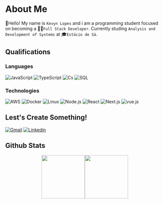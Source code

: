 <br/>

# About Me

👋Hello! My name is `Kevyn Lopes` and i am a programming student focused on becoming a 🧑‍💻`Full Stack Developer`.
Currently studing `Analysis and Development of Systems` at 🎓`Estácio de Sá`.

## Qualifications

### Languages
 
![JavaScript](https://img.shields.io/badge/-JavaScript-000?&logo=JavaScript)
![TypeScript](https://img.shields.io/badge/-TypeScript-000?&logo=TypeScript)
![Cs](https://img.shields.io/badge/-Cs-000?&logo=c%2b%2b&logoColor=00599C)
![SQL](https://img.shields.io/badge/-SQL-000?&logo=MySQL)

### Technologies

![AWS](https://img.shields.io/badge/-AWS-000?&logo=Amazon-AWS&logoColor=F90)
![Docker](https://img.shields.io/badge/-Docker-000?&logo=Docker)
![Linux](https://img.shields.io/badge/-Linux-000?&logo=Linux)
![Node.js](https://img.shields.io/badge/-Node.js-000?&logo=node.js)
![React](https://img.shields.io/badge/-React-000?&logo=React)
![Next.js](https://img.shields.io/badge/-Next.js-000?&logo=Next.js)
![vue.js](https://img.shields.io/badge/-vue.js-000?&logo=Vue.js)

## Lest's Create Something!
  
[![Gmail](https://img.shields.io/badge/-Gmail-000?&logo=Gmail)](mailto:kevynlopes2019@gmail.com)
[![Linkedin](https://img.shields.io/badge/-Linkedin-000?&logo=Linkedin)](https://www.linkedin.com/in/kevyn-lopes-a5486b242/)

## Github Stats

<div align="center">
<a href="https://kevyn-dev.vercel.app/"><img height="137px" src="https://github-readme-stats.vercel.app/api?username=kevynlopes&hide_title=true&hide_border=true&show_icons=true&include_all_commits=true&count_private=true&line_height=21&text_color=000&icon_color=000&bg_color=0,57ebde,8ef56b&theme=graywhite" /><!-- wi*quL3fcV --><img height="137px" src="https://github-readme-stats.vercel.app/api/top-langs/?username=kevynlopes&hide=html&hide_title=true&hide_border=true&layout=compact&langs_count=6&exclude_repo=comp426,Redventures-Movie-Quotes&text_color=000&icon_color=fff&bg_color=0,8ef56b,aefb2a&theme=graywhite" /></a>

 
 </div>
